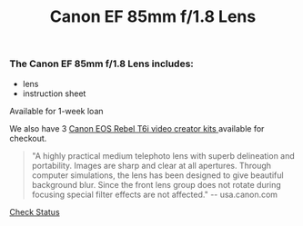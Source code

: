﻿---
layout: post
title: Canon EF 85mm f/1.8 Lens
categories: jekyll update
img: canon-lens-85mm.jpg
---
### The Canon EF 85mm f/1.8 Lens includes:

- lens
- instruction sheet

Available for 1-week loan


We also have 3 <a href="https://vufind.carli.illinois.edu/vf-dpu/Record/dpu_1254251" target="_blank" class="btn btn-info">Canon EOS Rebel T6i video creator kits </a> available for checkout.

>"A highly practical medium telephoto lens with superb delineation and portability. Images are sharp and clear at all apertures. Through computer simulations, the lens has been designed to give beautiful background blur. Since the front lens group does not rotate during focusing special filter effects are not affected." -- usa.canon.com


<a href="https://vufind.carli.illinois.edu/vf-dpu/Record/dpu_1256318" target="_blank" class="btn btn-primary btn-lg">Check Status</a>
